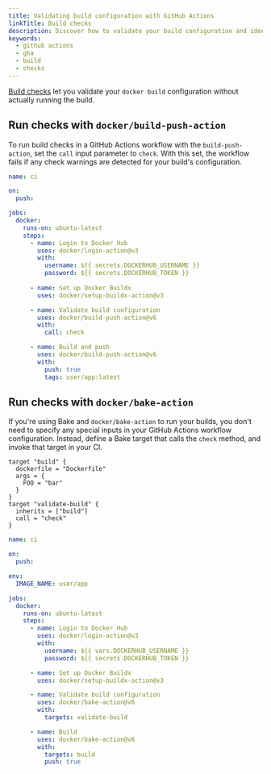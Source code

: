 ```yaml
---
title: Validating build configuration with GitHub Actions
linkTitle: Build checks
description: Discover how to validate your build configuration and identify best practice violations using build checks in GitHub Actions.
keywords:
  - github actions
  - gha
  - build
  - checks
---
```


[Build checks](/manuals/build/checks.md) let you validate your `docker build`
configuration without actually running the build.

## Run checks with `docker/build-push-action`

To run build checks in a GitHub Actions workflow with the `build-push-action`,
set the `call` input parameter to `check`. With this set, the workflow fails if
any check warnings are detected for your build's configuration.

```yaml
name: ci

on:
  push:

jobs:
  docker:
    runs-on: ubuntu-latest
    steps:
      - name: Login to Docker Hub
        uses: docker/login-action@v3
        with:
          username: ${{ secrets.DOCKERHUB_USERNAME }}
          password: ${{ secrets.DOCKERHUB_TOKEN }}
      
      - name: Set up Docker Buildx
        uses: docker/setup-buildx-action@v3

      - name: Validate build configuration
        uses: docker/build-push-action@v6
        with:
          call: check

      - name: Build and push
        uses: docker/build-push-action@v6
        with:
          push: true
          tags: user/app:latest
```

## Run checks with `docker/bake-action`

If you're using Bake and `docker/bake-action` to run your builds, you don't
need to specify any special inputs in your GitHub Actions workflow
configuration. Instead, define a Bake target that calls the `check` method,
and invoke that target in your CI.

```hcl
target "build" {
  dockerfile = "Dockerfile"
  args = {
    FOO = "bar"
  }
}
target "validate-build" {
  inherits = ["build"]
  call = "check"
}
```

```yaml
name: ci

on:
  push:

env:
  IMAGE_NAME: user/app

jobs:
  docker:
    runs-on: ubuntu-latest
    steps:
      - name: Login to Docker Hub
        uses: docker/login-action@v3
        with:
          username: ${{ vars.DOCKERHUB_USERNAME }}
          password: ${{ secrets.DOCKERHUB_TOKEN }}

      - name: Set up Docker Buildx
        uses: docker/setup-buildx-action@v3

      - name: Validate build configuration
        uses: docker/bake-action@v6
        with:
          targets: validate-build

      - name: Build
        uses: docker/bake-action@v6
        with:
          targets: build
          push: true
```
